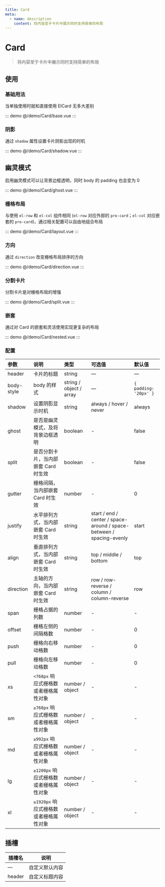 ```yaml
---
title: Card
meta:
  - name: description
    content: 将内容至于卡片中展示同时支持简单的布局
---
```


# Card

> 将内容至于卡片中展示同时支持简单的布局

## 使用

### 基础用法

当单独使用时就和直接使用 ElCard 无多大差别

::: demo
@/demo/Card/base.vue
:::

### 阴影

通过 `shadow` 属性设置卡片阴影出现的时机

::: demo
@/demo/Card/shadow.vue
:::

## 幽灵模式

启用幽灵模式可以让背景边框透明，同时 body 的 padding 也会变为 0

::: demo
@/demo/Card/ghost.vue
:::

### 栅格布局

与使用 `el-row` 和 `el-col` 组件相同 (`el-row` 对应外部的 `pro-card`；`el-col` 对应嵌套的 `pro-card`)，通过相关配置可以自由地组合布局

::: demo
@/demo/Card/layout.vue
:::

### 方向

通过 `direction` 改变栅格布局排序的方向

::: demo
@/demo/Card/direction.vue
:::

### 分割卡片

分割卡片是对栅格布局的增强

::: demo
@/demo/Card/split.vue
:::

### 嵌套

通过对 Card 的嵌套和灵活使用实现更复杂的布局

::: demo
@/demo/Card/nested.vue
:::

### 配置

| 参数       | 说明                                   | 类型                    | 可选值                                                               | 默认值                |
| :--------- | :------------------------------------- | :---------------------- | :------------------------------------------------------------------- | :-------------------- |
| header     | 卡片的标题                             | string                  | —                                                                    | —                     |
| body-style | body 的样式                            | string / object / array | —                                                                    | `{ padding: '20px' }` |
| shadow     | 设置阴影显示时机                       | string                  | always / hover / never                                               | always                |
| ghost      | 是否是幽灵模式，及将背景边框透明       | boolean                 | -                                                                    | false                 |
| split      | 是否分割卡片，当内部嵌套 Card 时生效   | boolean                 | -                                                                    | false                 |
| gutter     | 栅格间隔，当内部嵌套 Card 时生效       | number                  | -                                                                    | 0                     |
| justify    | 水平排列方式，当内部嵌套 Card 时生效   | string                  | start / end / center / space-around / space-between / spacing-evenly | start                 |
| align      | 垂直排列方式，当内部嵌套 Card 时生效   | string                  | top / middle / bottom                                                | top                   |
| direction  | 主轴的方向，当内部嵌套 Card 时生效     | string                  | row / row-reverse / column / column-reverse                          | row                   |
| span       | 栅格占据的列数                         | number                  | -                                                                    | -                     |
| offset     | 栅格左侧的间隔格数                     | number                  | -                                                                    | 0                     |
| push       | 栅格向右移动格数                       | number                  | -                                                                    | 0                     |
| pull       | 栅格向左移动格数                       | number                  | -                                                                    | 0                     |
| xs         | `<768px` 响应式栅格数或者栅格属性对象  | number / object         | -                                                                    | -                     |
| sm         | `≥768px` 响应式栅格数或者栅格属性对象  | number / object         | -                                                                    | -                     |
| md         | `≥992px` 响应式栅格数或者栅格属性对象  | number / object         | -                                                                    | -                     |
| lg         | `≥1200px` 响应式栅格数或者栅格属性对象 | number / object         | -                                                                    | -                     |
| xl         | `≥1920px` 响应式栅格数或者栅格属性对象 | number / object         | -                                                                    | -                     |

## 插槽

| 插槽名 | 说明           |
| ------ | -------------- |
| —      | 自定义默认内容 |
| header | 自定义标题内容 |
